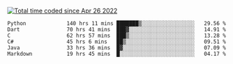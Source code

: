 <a href="https://wakatime.com/@9797ee4f-4108-45bb-8fc2-b36b9c1a1c89"><img src="https://wakatime.com/badge/user/9797ee4f-4108-45bb-8fc2-b36b9c1a1c89.svg?style=for-the-badge" alt="Total time coded since Apr 26 2022" /></a>

<!--START_SECTION:waka-->

```text
Python             140 hrs 11 mins ███████▒░░░░░░░░░░░░░░░░░   29.56 %
Dart               70 hrs 41 mins  ███▓░░░░░░░░░░░░░░░░░░░░░   14.91 %
C                  62 hrs 57 mins  ███▒░░░░░░░░░░░░░░░░░░░░░   13.28 %
C#                 45 hrs 6 mins   ██▒░░░░░░░░░░░░░░░░░░░░░░   09.51 %
Java               33 hrs 36 mins  █▓░░░░░░░░░░░░░░░░░░░░░░░   07.09 %
Markdown           19 hrs 45 mins  █░░░░░░░░░░░░░░░░░░░░░░░░   04.17 %
```

<!--END_SECTION:waka-->
